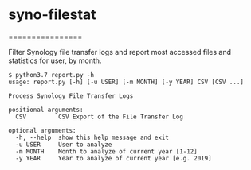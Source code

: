 # syno-filestat
================

Filter Synology file transfer logs and report most accessed files and statistics for user, by month.

```
$ python3.7 report.py -h
usage: report.py [-h] [-u USER] [-m MONTH] [-y YEAR] CSV [CSV ...]

Process Synology File Transfer Logs

positional arguments:
  CSV         CSV Export of the File Transfer Log

optional arguments:
  -h, --help  show this help message and exit
  -u USER     User to analyze
  -m MONTH    Month to analyze of current year [1-12]
  -y YEAR     Year to analyze of current year [e.g. 2019]
```

